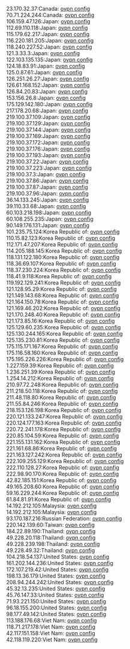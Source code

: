 23.170.32.37:Canada: [ovpn config](vpn/23_170_32_37.ovpn)  
70.71.224.244:Canada: [ovpn config](vpn/70_71_224_244.ovpn)  
106.159.47.126:Japan: [ovpn config](vpn/106_159_47_126.ovpn)  
112.69.110.118:Japan: [ovpn config](vpn/112_69_110_118.ovpn)  
115.179.62.217:Japan: [ovpn config](vpn/115_179_62_217.ovpn)  
116.220.181.205:Japan: [ovpn config](vpn/116_220_181_205.ovpn)  
118.240.227.52:Japan: [ovpn config](vpn/118_240_227_52.ovpn)  
121.3.33.3:Japan: [ovpn config](vpn/121_3_33_3.ovpn)  
122.103.135.135:Japan: [ovpn config](vpn/122_103_135_135.ovpn)  
124.18.83.91:Japan: [ovpn config](vpn/124_18_83_91.ovpn)  
125.0.87.61:Japan: [ovpn config](vpn/125_0_87_61.ovpn)  
126.251.26.27:Japan: [ovpn config](vpn/126_251_26_27.ovpn)  
126.61.168.152:Japan: [ovpn config](vpn/126_61_168_152.ovpn)  
126.84.20.83:Japan: [ovpn config](vpn/126_84_20_83.ovpn)  
153.156.26.8:Japan: [ovpn config](vpn/153_156_26_8.ovpn)  
175.129.142.180:Japan: [ovpn config](vpn/175_129_142_180.ovpn)  
217.178.20.68:Japan: [ovpn config](vpn/217_178_20_68.ovpn)  
219.100.37.109:Japan: [ovpn config](vpn/219_100_37_109.ovpn)  
219.100.37.129:Japan: [ovpn config](vpn/219_100_37_129.ovpn)  
219.100.37.144:Japan: [ovpn config](vpn/219_100_37_144.ovpn)  
219.100.37.169:Japan: [ovpn config](vpn/219_100_37_169.ovpn)  
219.100.37.172:Japan: [ovpn config](vpn/219_100_37_172.ovpn)  
219.100.37.176:Japan: [ovpn config](vpn/219_100_37_176.ovpn)  
219.100.37.193:Japan: [ovpn config](vpn/219_100_37_193.ovpn)  
219.100.37.22:Japan: [ovpn config](vpn/219_100_37_22.ovpn)  
219.100.37.223:Japan: [ovpn config](vpn/219_100_37_223.ovpn)  
219.100.37.3:Japan: [ovpn config](vpn/219_100_37_3.ovpn)  
219.100.37.86:Japan: [ovpn config](vpn/219_100_37_86.ovpn)  
219.100.37.87:Japan: [ovpn config](vpn/219_100_37_87.ovpn)  
219.100.37.96:Japan: [ovpn config](vpn/219_100_37_96.ovpn)  
36.14.133.245:Japan: [ovpn config](vpn/36_14_133_245.ovpn)  
39.110.33.68:Japan: [ovpn config](vpn/39_110_33_68.ovpn)  
60.103.218.198:Japan: [ovpn config](vpn/60_103_218_198.ovpn)  
60.108.255.235:Japan: [ovpn config](vpn/60_108_255_235.ovpn)  
90.149.176.131:Japan: [ovpn config](vpn/90_149_176_131.ovpn)  
101.235.75.124:Korea Republic of: [ovpn config](vpn/101_235_75_124.ovpn)  
110.15.82.123:Korea Republic of: [ovpn config](vpn/110_15_82_123.ovpn)  
112.171.47.207:Korea Republic of: [ovpn config](vpn/112_171_47_207.ovpn)  
114.205.188.145:Korea Republic of: [ovpn config](vpn/114_205_188_145.ovpn)  
118.131.122.180:Korea Republic of: [ovpn config](vpn/118_131_122_180.ovpn)  
118.36.69.107:Korea Republic of: [ovpn config](vpn/118_36_69_107.ovpn)  
118.37.230.224:Korea Republic of: [ovpn config](vpn/118_37_230_224.ovpn)  
118.41.9.118:Korea Republic of: [ovpn config](vpn/118_41_9_118.ovpn)  
119.192.129.241:Korea Republic of: [ovpn config](vpn/119_192_129_241.ovpn)  
121.128.95.29:Korea Republic of: [ovpn config](vpn/121_128_95_29.ovpn)  
121.149.143.68:Korea Republic of: [ovpn config](vpn/121_149_143_68.ovpn)  
121.164.150.78:Korea Republic of: [ovpn config](vpn/121_164_150_78.ovpn)  
121.169.46.202:Korea Republic of: [ovpn config](vpn/121_169_46_202.ovpn)  
121.170.248.40:Korea Republic of: [ovpn config](vpn/121_170_248_40.ovpn)  
121.173.85.16:Korea Republic of: [ovpn config](vpn/121_173_85_16.ovpn)  
125.129.60.235:Korea Republic of: [ovpn config](vpn/125_129_60_235.ovpn)  
125.130.244.165:Korea Republic of: [ovpn config](vpn/125_130_244_165.ovpn)  
125.135.230.81:Korea Republic of: [ovpn config](vpn/125_135_230_81.ovpn)  
175.115.171.167:Korea Republic of: [ovpn config](vpn/175_115_171_167.ovpn)  
175.116.58.160:Korea Republic of: [ovpn config](vpn/175_116_58_160.ovpn)  
175.195.226.226:Korea Republic of: [ovpn config](vpn/175_195_226_226.ovpn)  
1.227.159.39:Korea Republic of: [ovpn config](vpn/1_227_159_39.ovpn)  
1.236.251.39:Korea Republic of: [ovpn config](vpn/1_236_251_39.ovpn)  
1.254.14.212:Korea Republic of: [ovpn config](vpn/1_254_14_212.ovpn)  
210.97.72.248:Korea Republic of: [ovpn config](vpn/210_97_72_248.ovpn)  
211.218.50.118:Korea Republic of: [ovpn config](vpn/211_218_50_118.ovpn)  
211.48.118.80:Korea Republic of: [ovpn config](vpn/211_48_118_80.ovpn)  
211.55.84.246:Korea Republic of: [ovpn config](vpn/211_55_84_246.ovpn)  
218.153.126.198:Korea Republic of: [ovpn config](vpn/218_153_126_198.ovpn)  
220.121.133.247:Korea Republic of: [ovpn config](vpn/220_121_133_247.ovpn)  
220.124.177.163:Korea Republic of: [ovpn config](vpn/220_124_177_163.ovpn)  
220.72.241.178:Korea Republic of: [ovpn config](vpn/220_72_241_178.ovpn)  
220.85.104.59:Korea Republic of: [ovpn config](vpn/220_85_104_59.ovpn)  
221.155.131.162:Korea Republic of: [ovpn config](vpn/221_155_131_162.ovpn)  
221.161.68.86:Korea Republic of: [ovpn config](vpn/221_161_68_86.ovpn)  
221.163.127.242:Korea Republic of: [ovpn config](vpn/221_163_127_242.ovpn)  
222.109.255.129:Korea Republic of: [ovpn config](vpn/222_109_255_129.ovpn)  
222.110.128.27:Korea Republic of: [ovpn config](vpn/222_110_128_27.ovpn)  
222.98.90.170:Korea Republic of: [ovpn config](vpn/222_98_90_170.ovpn)  
42.82.185.151:Korea Republic of: [ovpn config](vpn/42_82_185_151.ovpn)  
49.165.208.60:Korea Republic of: [ovpn config](vpn/49_165_208_60.ovpn)  
59.16.229.244:Korea Republic of: [ovpn config](vpn/59_16_229_244.ovpn)  
61.84.81.91:Korea Republic of: [ovpn config](vpn/61_84_81_91.ovpn)  
14.192.212.105:Malaysia: [ovpn config](vpn/14_192_212_105.ovpn)  
14.192.212.105:Malaysia: [ovpn config](vpn/14_192_212_105.ovpn)  
93.170.187.216:Russian Federation: [ovpn config](vpn/93_170_187_216.ovpn)  
220.142.139.60:Taiwan: [ovpn config](vpn/220_142_139_60.ovpn)  
184.22.89.190:Thailand: [ovpn config](vpn/184_22_89_190.ovpn)  
49.228.20.118:Thailand: [ovpn config](vpn/49_228_20_118.ovpn)  
49.228.239.198:Thailand: [ovpn config](vpn/49_228_239_198.ovpn)  
49.228.49.32:Thailand: [ovpn config](vpn/49_228_49_32.ovpn)  
104.218.54.137:United States: [ovpn config](vpn/104_218_54_137.ovpn)  
161.202.144.236:United States: [ovpn config](vpn/161_202_144_236.ovpn)  
172.107.219.42:United States: [ovpn config](vpn/172_107_219_42.ovpn)  
198.13.36.179:United States: [ovpn config](vpn/198_13_36_179.ovpn)  
208.94.244.242:United States: [ovpn config](vpn/208_94_244_242.ovpn)  
45.32.13.235:United States: [ovpn config](vpn/45_32_13_235.ovpn)  
45.76.147.33:United States: [ovpn config](vpn/45_76_147_33.ovpn)  
71.93.221.150:United States: [ovpn config](vpn/71_93_221_150.ovpn)  
96.18.155.200:United States: [ovpn config](vpn/96_18_155_200.ovpn)  
98.177.49.142:United States: [ovpn config](vpn/98_177_49_142.ovpn)  
113.188.176.68:Viet Nam: [ovpn config](vpn/113_188_176_68.ovpn)  
118.71.217.178:Viet Nam: [ovpn config](vpn/118_71_217_178.ovpn)  
42.117.151.158:Viet Nam: [ovpn config](vpn/42_117_151_158.ovpn)  
42.118.119.220:Viet Nam: [ovpn config](vpn/42_118_119_220.ovpn)  
